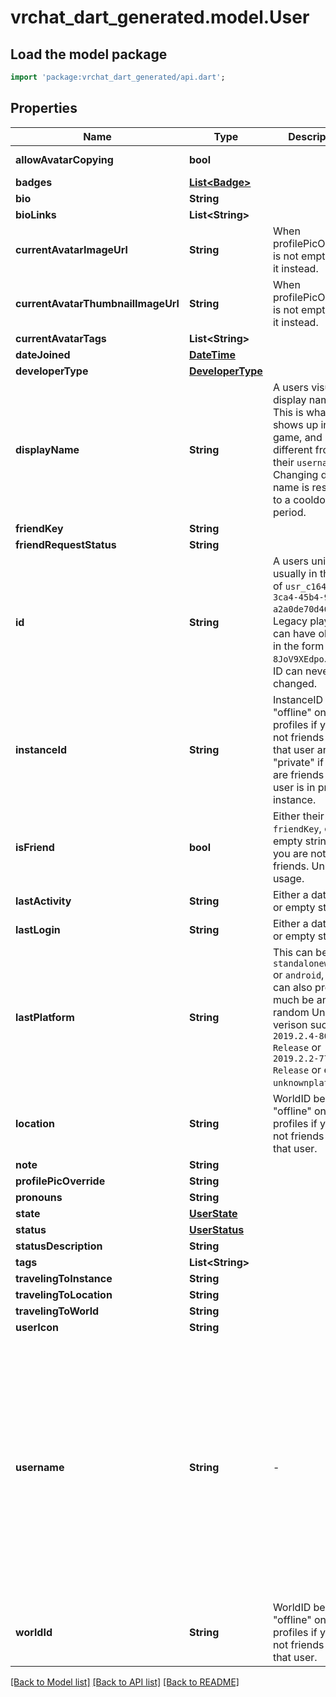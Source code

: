 # vrchat_dart_generated.model.User

## Load the model package
```dart
import 'package:vrchat_dart_generated/api.dart';
```

## Properties
Name | Type | Description | Notes
------------ | ------------- | ------------- | -------------
**allowAvatarCopying** | **bool** |  | [default to true]
**badges** | [**List&lt;Badge&gt;**](Badge.md) |   | 
**bio** | **String** |  | 
**bioLinks** | **List&lt;String&gt;** |  | 
**currentAvatarImageUrl** | **String** | When profilePicOverride is not empty, use it instead. | 
**currentAvatarThumbnailImageUrl** | **String** | When profilePicOverride is not empty, use it instead. | 
**currentAvatarTags** | **List&lt;String&gt;** |  | 
**dateJoined** | [**DateTime**](DateTime.md) |  | 
**developerType** | [**DeveloperType**](DeveloperType.md) |  | 
**displayName** | **String** | A users visual display name. This is what shows up in-game, and can different from their `username`. Changing display name is restricted to a cooldown period. | 
**friendKey** | **String** |  | 
**friendRequestStatus** | **String** |  | [optional] 
**id** | **String** | A users unique ID, usually in the form of `usr_c1644b5b-3ca4-45b4-97c6-a2a0de70d469`. Legacy players can have old IDs in the form of `8JoV9XEdpo`. The ID can never be changed. | 
**instanceId** | **String** | InstanceID can be \"offline\" on User profiles if you are not friends with that user and \"private\" if you are friends and user is in private instance. | [optional] 
**isFriend** | **bool** | Either their `friendKey`, or empty string if you are not friends. Unknown usage. | 
**lastActivity** | **String** | Either a date-time or empty string. | 
**lastLogin** | **String** | Either a date-time or empty string. | 
**lastPlatform** | **String** | This can be `standalonewindows` or `android`, but can also pretty much be any random Unity verison such as `2019.2.4-801-Release` or `2019.2.2-772-Release` or even `unknownplatform`. | 
**location** | **String** | WorldID be \"offline\" on User profiles if you are not friends with that user. | [optional] 
**note** | **String** |  | [optional] 
**profilePicOverride** | **String** |  | 
**pronouns** | **String** |  | 
**state** | [**UserState**](UserState.md) |  | 
**status** | [**UserStatus**](UserStatus.md) |  | 
**statusDescription** | **String** |  | 
**tags** | **List&lt;String&gt;** |   | 
**travelingToInstance** | **String** |  | [optional] 
**travelingToLocation** | **String** |  | [optional] 
**travelingToWorld** | **String** |  | [optional] 
**userIcon** | **String** |  | 
**username** | **String** | -| A users unique name, used during login. This is different from `displayName` which is what shows up in-game. A users `username` can never be changed.' **DEPRECATED:** VRChat API no longer return usernames of other users. [See issue by Tupper for more information](https://github.com/pypy-vrc/VRCX/issues/429). | [optional] 
**worldId** | **String** | WorldID be \"offline\" on User profiles if you are not friends with that user. | [optional] 

[[Back to Model list]](../README.md#documentation-for-models) [[Back to API list]](../README.md#documentation-for-api-endpoints) [[Back to README]](../README.md)


